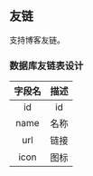 ## 友链

支持博客友链。

### 数据库友链表设计

|字段名	    			|描述   	            		|
|:----: 				|:----:             		|
|id   					|id		            		|
|name				 	|名称	     				|
|url					|链接						|
|icon					|图标						|
